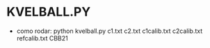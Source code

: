 # KVELBALL.PY

* como rodar:
python kvelball.py c1.txt c2.txt c1calib.txt c2calib.txt refcalib.txt CBB21
